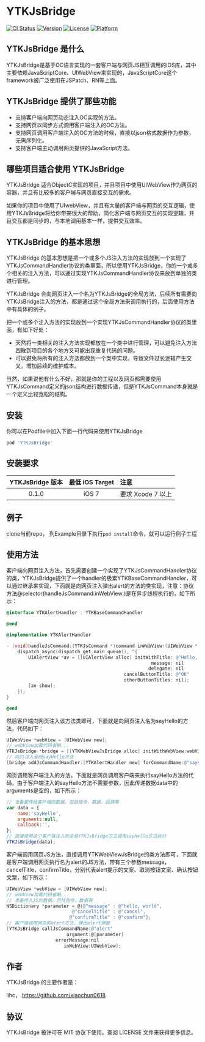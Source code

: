 # YTKJsBridge

[![CI Status](https://img.shields.io/travis/lihc/YTKJsBridge.svg?style=flat)](https://travis-ci.org/yuantiku/YTKJsBridge-iOS)
[![Version](https://img.shields.io/cocoapods/v/YTKJsBridge.svg?style=flat)](https://cocoapods.org/pods/YTKJsBridge)
[![License](https://img.shields.io/cocoapods/l/YTKJsBridge.svg?style=flat)](https://cocoapods.org/pods/YTKJsBridge)
[![Platform](https://img.shields.io/cocoapods/p/YTKJsBridge.svg?style=flat)](https://cocoapods.org/pods/YTKJsBridge)

## YTKJsBridge 是什么

YTKJsBridge是基于OC语言实现的一套客户端与网页JS相互调用的iOS库，其中主要依赖JavaScriptCore、UIWebView来实现的，JavaScriptCore这个framework被广泛使用在JSPatch、RN等上面。

## YTKJsBridge 提供了那些功能

 * 支持客户端向网页动态注入OC实现的方法。
 * 支持网页以同步方式调用客户端注入的OC方法。
 * 支持网页调用客户端注入的OC方法的时候，直接以json格式数据作为参数，无需序列化。
 * 支持客户端主动调用网页提供的JavaScript方法。

## 哪些项目适合使用 YTKJsBridge

YTKJsBridge 适合ObjectC实现的项目，并且项目中使用UIWebView作为网页的容器，并且有比较多的客户端与网页直接交互的需求。

如果你的项目中使用了UIwebView，并且有大量的客户端与网页的交互逻辑，使用YTKJsBridge将给你带来很大的帮助，简化客户端与网页交互的实现逻辑，并且交互都是同步的，与本地调用基本一样，提供交互效率。

## YTKJsBridge 的基本思想

YTKJsBridge 的基本思想是把一个或多个JS注入方法的实现放到一个实现了YTKJsCommandHandler协议的类里面，所以使用YTKJsBridge，你的一个或多个相关的注入方法，可以通过实现YTKJsCommandHandler协议来放到单独的类进行管理。

YTKJsBridge 会向网页注入一个名为YTKJsBridge的全局方法，后续所有需要向YTKJsBridge注入的方法，都是通过这个全局方法来调用执行的，后面使用方法中有具体的例子。

把一个或多个注入方法的实现放到一个实现YTKJsCommandHandler协议的类里面，有如下好处：
 * 天然将一类相关的注入方法实现都放在一个类中进行管理，可以避免注入方法四散到项目的各个地方又可能出现重复代码的问题。
 * 可以避免将所有的注入方法都放到一个类中实现，导致文件过长逻辑产生交叉，增加后续的维护成本。

当然，如果说他有什么不好，那就是你的工程以及网页都需要使用YTKJsCommand定义的json结构进行数据传递，但是YTKJsCommand本身就是一个定义比较宽松的结构。

## 安装

你可以在Podfile中加入下面一行代码来使用YTKJsBridge

```ruby
pod 'YTKJsBridge'
```
## 安装要求

   | YTKJsBridge 版本 |  最低 iOS Target | 注意 |
   |:----------------:|:----------------:|:-----|
   | 0.1.0 | iOS 7 | 要求 Xcode 7 以上 |

## 例子

clone当前repo， 到Example目录下执行`pod install`命令，就可以运行例子工程

## 使用方法

客户端向网页注入方法，首先需要创建一个实现了YTKJsCommandHandler协议的类，YTKJsBridge提供了一个handler的极累YTKBaseCommandHandler，可以通过继承来实现，下面就是向网页注入弹出alert的方法的类实现，注意：协议方法@selector(handleJsCommand:inWebView:)是在异步线程执行的，如下所示：

```objective-c
@interface YTKAlertHandler : YTKBaseCommandHandler

@end

@implementation YTKAlertHandler

- (void)handleJsCommand:(YTKJsCommand *)command inWebView:(UIWebView *)webView {
    dispatch_async(dispatch_get_main_queue(), ^{
        UIAlertView *av = [[UIAlertView alloc] initWithTitle: @"Hello, World!"
                                                     message: nil
                                                    delegate: nil
                                           cancelButtonTitle: @"OK"
                                           otherButtonTitles: nil];
        [av show];
    });
}

@end
```
然后客户端向网页注入该方法类即可，下面就是向网页注入名为sayHello的方法，代码如下：

```objective-c
UIWebView *webView = [UIWebView new];
// webView加载代码省略...
YTKJsBridge *bridge = [[YTKWebViewJsBridge alloc] initWithWebView:webView];
// 向JS注入全局sayHello方法
[bridge addJsCommandHandler:[YTKAlertHandler new] forCommandName:@"sayHello"];

```

网页调用客户端注入的方法，下面就是网页调用客户端来执行sayHello方法的代码，由于客户端注入的sayHello方法不需要参数，因此传递数据data中的arguments是空的，如下所示：

```JavaScript
// 准备要传给客户端的数据，包括指令，数据，回调等
var data = {
    name:'sayHello',
    arguments:null,
    callback:'',
};
// 直接使用这个客户端注入的全局YTKJsBridge方法调用sayHello方法执行
YTKJsBridge(data);
```
客户端调用网页JS方法，直接调用YTKWebViewJsBridge的类方法即可，下面就是客户端调用网页执行名为alert的JS方法，带有三个参数message，cancelTitle，confirmTitle，分别代表alert提示的文案、取消按钮文案、确认按钮文案，如下所示：

```objective-c
UIWebView *webView = [UIWebView new];
// webView加载代码省略...
// 准备传入JS的数据，包括指令，数据等
NSDictionary *parameter = @{@"message" : @"hello, world",
                        @"cancelTitle" : @"cancel",
                       @"confirmTitle" : @"confirm"};
// 客户端调用网页的alert方法，弹出alert弹窗
[YTKJsBridge callJsCommandName:@"alert"
                      argument:@[parameter]
                  errorMessage:nil
                     inWebView:UIWebView];
```

## 作者

YTKJsBridge 的主要作者是：

lihc， https://github.com/xiaochun0618

## 协议

YTKJsBridge 被许可在 MIT 协议下使用。查阅 LICENSE 文件来获得更多信息。

